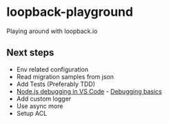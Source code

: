 # loopback-playground

Playing around with loopback.io

## Next steps

- Env related configuration
- Read migration samples from json
- Add Tests (Preferably TDD)
- [Node.js debugging in VS Code](https://code.visualstudio.com/docs/nodejs/nodejs-debugging) - [Debugging basics](https://nodejs.org/de/docs/guides/debugging-getting-started/)
- Add custom logger
- Use async more
- Setup ACL
